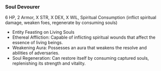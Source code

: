 ### Soul Devourer
6 HP, 2 Armor, X STR, X DEX, X WIL, Spiritual Consumption (inflict spiritual damage, weaken foes, regenerate by consuming souls)
- Entity Feasting on Living Souls
- Ethereal Affliction: Capable of inflicting spiritual wounds that affect the essence of living beings.
- Weakening Aura: Possesses an aura that weakens the resolve and abilities of adversaries.
- Soul Regeneration: Can restore itself by consuming captured souls, replenishing its strength and vitality.

